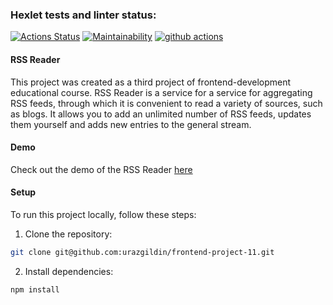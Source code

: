 ### Hexlet tests and linter status:
[![Actions Status](https://github.com/urazgildin/frontend-project-11/actions/workflows/hexlet-check.yml/badge.svg)](https://github.com/urazgildin/frontend-project-11/actions)
[![Maintainability](https://api.codeclimate.com/v1/badges/db667ad7fad54ddac25b/maintainability)](https://codeclimate.com/github/urazgildin/frontend-project-11/maintainability)
[![github actions](https://github.com/urazgildin/frontend-project-11/actions/workflows/github-actions.yml/badge.svg)](https://github.com/urazgildin/frontend-project-11/actions/workflows/github-actions.yml)
#### RSS Reader
This project was created as a third project of frontend-development educational course. RSS Reader is a service for a service for aggregating RSS feeds, through which it is convenient to read a variety of sources, such as blogs. It allows you to add an unlimited number of RSS feeds, updates them yourself and adds new entries to the general stream.
 
#### Demo
Check out the demo of the RSS Reader [here](https://frontend-rss-reader-ru.hexlet.app/)

#### Setup
To run this project locally, follow these steps:

1. Clone the repository:
```bash
git clone git@github.com:urazgildin/frontend-project-11.git
```
2. Install dependencies:
```bash
npm install
```
